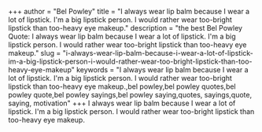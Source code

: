 +++
author = "Bel Powley"
title = "I always wear lip balm because I wear a lot of lipstick. I'm a big lipstick person. I would rather wear too-bright lipstick than too-heavy eye makeup."
description = "the best Bel Powley Quote: I always wear lip balm because I wear a lot of lipstick. I'm a big lipstick person. I would rather wear too-bright lipstick than too-heavy eye makeup."
slug = "i-always-wear-lip-balm-because-i-wear-a-lot-of-lipstick-im-a-big-lipstick-person-i-would-rather-wear-too-bright-lipstick-than-too-heavy-eye-makeup"
keywords = "I always wear lip balm because I wear a lot of lipstick. I'm a big lipstick person. I would rather wear too-bright lipstick than too-heavy eye makeup.,bel powley,bel powley quotes,bel powley quote,bel powley sayings,bel powley saying,quotes, sayings,quote, saying, motivation"
+++
I always wear lip balm because I wear a lot of lipstick. I'm a big lipstick person. I would rather wear too-bright lipstick than too-heavy eye makeup.
